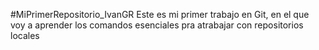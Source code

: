 #MiPrimerRepositorio_IvanGR
Este es mi primer trabajo en Git, en el que voy a aprender los comandos esenciales pra atrabajar con repositorios locales

